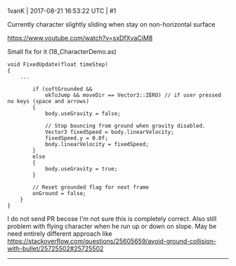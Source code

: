 1vanK | 2017-08-21 16:53:22 UTC | #1

Currently character slightly sliding when stay on non-horizontal surface

https://www.youtube.com/watch?v=sxDfXvaCiM8

Small fix for it (18_CharacterDemo.as)
```
void FixedUpdate(float timeStep)
{
    ...

        if (softGrounded &&
            okToJump && moveDir == Vector3::ZERO) // if user pressed no keys (space and arrows)
        {
            body.useGravity = false;
        
            // Stop bouncing from ground when gravity disabled.
            Vector3 fixedSpeed = body.linearVelocity;
            fixedSpeed.y = 0.0f;           
            body.linearVelocity = fixedSpeed;
        }
        else
        {
            body.useGravity = true;
        }

        // Reset grounded flag for next frame
        onGround = false;
    }
}
```

I do not send PR becose I'm not sure this is completely correct. Also still problem with flying character when he run up or down on slope. May be need entirely different approach like https://stackoverflow.com/questions/25605659/avoid-ground-collision-with-bullet/25725502#25725502

-------------------------


